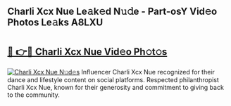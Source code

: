 ## Charli Xcx Nue Le𝚊k𝚎d N𝚞𝚍e - Part-osY Vid𝚎o Photos Le𝚊ks A8LXU

# <h2><a href="http://fbajok.evod.top/?m=Charli+Xcx+Nue">🔗 👉🔴 Charli Xcx Nue Vid𝚎o Ph𝚘t𝚘s</a></h2>

[![Charli Xcx Nue N𝚞d𝚎s](https://i.imgur.com/8V9OHl7.gif)](http://fbajok.evod.top/?m=Charli+Xcx+Nue)
Influencer Charli Xcx Nue recognized for their dance and lifestyle content on social platforms. Respected philanthropist Charli Xcx Nue, known for their generosity and commitment to giving back to the community. 
